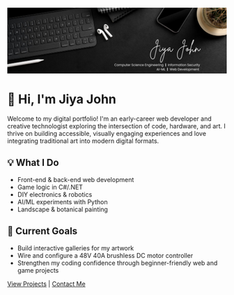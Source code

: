 ![Jiya's Portfolio Banner](Images/Banner.jpg)

# 👋 Hi, I'm Jiya John

Welcome to my digital portfolio! I'm an early-career web developer and creative technologist exploring the intersection of code, hardware, and art. I thrive on building accessible, visually engaging experiences and love integrating traditional art into modern digital formats.

## 💡 What I Do

- Front-end & back-end web development
- Game logic in C#/.NET
- DIY electronics & robotics
- AI/ML experiments with Python
- Landscape & botanical painting

## 🎯 Current Goals

- Build interactive galleries for my artwork
- Wire and configure a 48V 40A brushless DC motor controller
- Strengthen my coding confidence through beginner-friendly web and game projects

[View Projects](projects.markdown) | [Contact Me](contacts.markdown)
